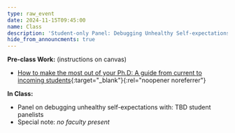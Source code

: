 ```yaml
---
type: raw_event
date: 2024-11-15T09:45:00
name: Class
description: 'Student-only Panel: Debugging Unhealthy Self-expectations'
hide_from_announcments: true
---
```


**Pre-class Work:** (instructions on canvas)
* [How to make the most out of your Ph.D: A guide from current to incoming students](https://yanivyacoby.github.io/a-guide-to-your-phd/guide.html){:target="_blank"}{:rel="noopener noreferrer"}
<!-- * [Graduate Student Adjustment to Academic Life: A Four-Stage Framework](https://canvas.harvard.edu/courses/106762/files?preview=16082709){:target="_blank"}{:rel="noopener noreferrer"}  (Note: the words competent/incompetent in the article are technical jargon from the learning and cognition literature. As such, you should not interpret them using their colloquial meanings; we instead encourage you to think of these terms more as novice/expert).
* Read Pages 1-10 of [Dealing with Social Isolation to Minimize Doctoral Attrition -- A Four Stage Framework](http://www.ijds.org/Volume2/IJDSv2p033-049Ali28.pdf){:target="_blank"}{:rel="noopener noreferrer"} and answer reflection questions. -->

**In Class:** 
* Panel on debugging unhealthy self-expectations with: TBD student panelists
* Special note: *no faculty present* 
<!-- \[[slides](https://docs.google.com/presentation/d/1Gjat6uyWqzqed7Fp704BlNwYXM2OqLduGOInFbhtwLI/edit?usp=sharing){:target="_blank"}{:rel="noopener noreferrer"}\] -->
